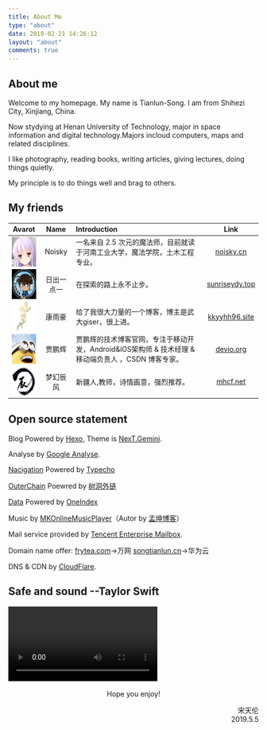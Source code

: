 ```yaml
---
title: About Me
type: "about"
date: 2019-02-21 14:26:12
layout: "about"
comments: true
---
```


## About me

Welcome to my homepage. My name is Tianlun-Song. I am from Shihezi City, Xinjiang, China.

Now stydying at Henan University of Technology, major in space information and digital technology.Majors incloud computers, maps and related disciplines.

I like photography, reading books, writing articles, giving lectures, doing things quietly.

My principle is to do things well and brag to others.

## My friends

Avarot  |  Name  |  Introduction  |  Link
:-----: | :----: | :------------ | :----:
<img src="https://raw.githubusercontent.com/songtianlun/Image-Hosting/image/20190505211940.png" width = "60" height = "60" div align=right /> | Noisky | 一名来自 2.5 次元的魔法师，目前就读于河南工业大学，魔法学院，土木工程专业。     | [noisky.cn](https://www.noisky.cn/)
<img src="https://raw.githubusercontent.com/songtianlun/Image-Hosting/image/20190505212047.png" width = "60" height = "60" div align=right /> | 日出一点一 | 在探索的路上永不止步。     | [sunriseydy.top](https://sunriseydy.top/)
<img src="https://raw.githubusercontent.com/songtianlun/Image-Hosting/image/20190505212114.png" width = "60" height = "60" div align=right /> | 康雨豪 | 给了我很大力量的一个博客，博主是武大giser，很上进。     | [kkyyhh96.site](http://www.kkyyhh96.site/)
<img src="https://raw.githubusercontent.com/songtianlun/Image-Hosting/image/20190505212150.png" width = "60" height = "60" div align=right /> | 贾鹏辉 | 贾鹏辉的技术博客官网，专注于移动开发，Android&iOS架构师 & 技术经理 & 移动端负责人 ，CSDN 博客专家。     | [devio.org](http://www.devio.org/)
<img src="https://raw.githubusercontent.com/songtianlun/Image-Hosting/image/20190505212209.png" width = "60" height = "60" div align=right /> | 梦幻辰风| 新疆人,教师，诗情画意，强烈推荐。  | [mhcf.net](https://www.mhcf.net/)


## Open source statement

Blog Powered by [Hexo](https://hexo.io), Theme is [NexT.Gemini](https://theme-next.org/).

Analyse by [Google Analyse](https://analytics.google.com/analytics/web/).

[Nacigation](https://guide.frytea.com) Powered by [Typecho](http://typecho.org)

[OuterChain](https://share.frytea.com/) Poewred by [树洞外链](https://yun.aoaoao.me/ "树洞外链")

[Data](https://data.frytea.com) Powered by [OneIndex](https://github.com/donwa/oneindex)

Music by [MKOnlineMusicPlayer](https://github.com/mengkunsoft/MKOnlineMusicPlayer "MKOnlineMusicPlayer")（Autor by [孟坤博客](https://mkblog.cn/ "孟坤博客")）

Mail service provided by [Tencent Enterprise Mailbox](https://exmail.qq.com/).

Domain name offer:
[frytea.com](https://frytea.com)→万网 
[songtianlun.cn](https://songtianlun.cn)→华为云

DNS & CDN by [CloudFlare](https://www.cloudflare.com/).

## Safe and sound --Taylor Swift

<video src="http://frytea-data.test.upcdn.net/201905521472743894134.mp4" controls="controls"> </video>

<center>Hope you enjoy!</center>

<p align="right">
  宋天伦</br>
  2019.5.5
</p>